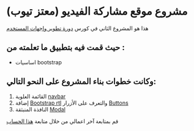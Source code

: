 # مشروع موقع مشاركة الفيديو (معتز تيوب) 
هذا هو المشروع الثاني في كورس [دورة تطوير واجهات المستخدم](https://academy.hsoub.com/learn/front-end-web-development/)

## حيث قمت فيه بتطبيق ما تعلمته من :
* اساسيات bootstrap

## وكانت خطوات بناء المشروع على النحو التالي:
01. القائمة العلوية [navbar](https://getbootstrap.com/docs/4.5/components/navbar/)
02. إضافة [Bootstrap rtl](https://github.com/MahdiMajidzadeh/bootstrap-v4-rtl) والتعرف على الأزرار [Buttons](https://getbootstrap.com/docs/4.5/components/buttons/)
03. النافذة المنبثقة [Modal](https://getbootstrap.com/docs/4.5/components/modal/)

قم بمتابعة آخر اعمالي من خلال متابعة [هذا الحساب](https://github.com/thankyouplatfo)